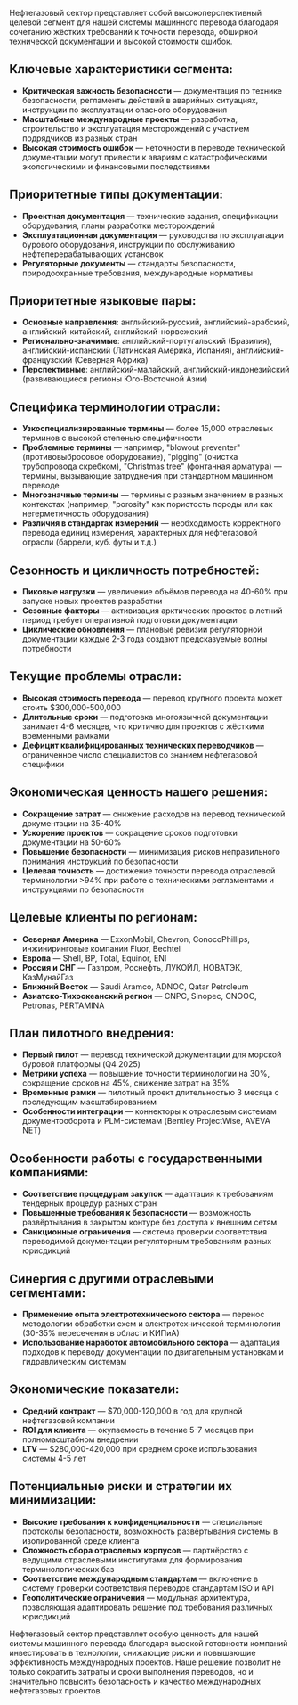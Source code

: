 Нефтегазовый сектор представляет собой высокоперспективный целевой сегмент для нашей системы машинного перевода благодаря сочетанию жёстких требований к точности перевода, обширной технической документации и высокой стоимости ошибок.

## Ключевые характеристики сегмента:

- **Критическая важность безопасности** — документация по технике безопасности, регламенты действий в аварийных ситуациях, инструкции по эксплуатации опасного оборудования
- **Масштабные международные проекты** — разработка, строительство и эксплуатация месторождений с участием подрядчиков из разных стран
- **Высокая стоимость ошибок** — неточности в переводе технической документации могут привести к авариям с катастрофическими экологическими и финансовыми последствиями

## Приоритетные типы документации:

- **Проектная документация** — технические задания, спецификации оборудования, планы разработки месторождений
- **Эксплуатационная документация** — руководства по эксплуатации бурового оборудования, инструкции по обслуживанию нефтеперерабатывающих установок
- **Регуляторные документы** — стандарты безопасности, природоохранные требования, международные нормативы

## Приоритетные языковые пары:

- **Основные направления**: английский-русский, английский-арабский, английский-китайский, английский-норвежский
- **Регионально-значимые**: английский-португальский (Бразилия), английский-испанский (Латинская Америка, Испания), английский-французский (Северная Африка)
- **Перспективные**: английский-малайский, английский-индонезийский (развивающиеся регионы Юго-Восточной Азии)

## Специфика терминологии отрасли:

- **Узкоспециализированные термины** — более 15,000 отраслевых терминов с высокой степенью специфичности
- **Проблемные термины** — например, "blowout preventer" (противовыбросовое оборудование), "pigging" (очистка трубопровода скребком), "Christmas tree" (фонтанная арматура) — термины, вызывающие затруднения при стандартном машинном переводе
- **Многозначные термины** — термины с разным значением в разных контекстах (например, "porosity" как пористость породы или как негерметичность оборудования)
- **Различия в стандартах измерений** — необходимость корректного перевода единиц измерения, характерных для нефтегазовой отрасли (баррели, куб. футы и т.д.)

## Сезонность и цикличность потребностей:

- **Пиковые нагрузки** — увеличение объёмов перевода на 40-60% при запуске новых проектов разработки
- **Сезонные факторы** — активизация арктических проектов в летний период требует оперативной подготовки документации
- **Циклические обновления** — плановые ревизии регуляторной документации каждые 2-3 года создают предсказуемые волны потребности

## Текущие проблемы отрасли:

- **Высокая стоимость перевода** — перевод крупного проекта может стоить $300,000-500,000
- **Длительные сроки** — подготовка многоязычной документации занимает 4-6 месяцев, что критично для проектов с жёсткими временными рамками
- **Дефицит квалифицированных технических переводчиков** — ограниченное число специалистов со знанием нефтегазовой специфики

## Экономическая ценность нашего решения:

- **Сокращение затрат** — снижение расходов на перевод технической документации на 35-40%
- **Ускорение проектов** — сокращение сроков подготовки документации на 50-60%
- **Повышение безопасности** — минимизация рисков неправильного понимания инструкций по безопасности
- **Целевая точность** — достижение точности перевода отраслевой терминологии >94% при работе с техническими регламентами и инструкциями по безопасности

## Целевые клиенты по регионам:

- **Северная Америка** — ExxonMobil, Chevron, ConocoPhillips, инжиниринговые компании Fluor, Bechtel
- **Европа** — Shell, BP, Total, Equinor, ENI
- **Россия и СНГ** — Газпром, Роснефть, ЛУКОЙЛ, НОВАТЭК, КазМунайГаз
- **Ближний Восток** — Saudi Aramco, ADNOC, Qatar Petroleum
- **Азиатско-Тихоокеанский регион** — CNPC, Sinopec, CNOOC, Petronas, PERTAMINA

## План пилотного внедрения:

- **Первый пилот** — перевод технической документации для морской буровой платформы (Q4 2025)
- **Метрики успеха** — повышение точности терминологии на 30%, сокращение сроков на 45%, снижение затрат на 35%
- **Временные рамки** — пилотный проект длительностью 3 месяца с последующим масштабированием
- **Особенности интеграции** — коннекторы к отраслевым системам документооборота и PLM-системам (Bentley ProjectWise, AVEVA NET)

## Особенности работы с государственными компаниями:

- **Соответствие процедурам закупок** — адаптация к требованиям тендерных процедур разных стран
- **Повышенные требования к безопасности** — возможность развёртывания в закрытом контуре без доступа к внешним сетям
- **Санкционные ограничения** — система проверки соответствия переводимой документации регуляторным требованиям разных юрисдикций

## Синергия с другими отраслевыми сегментами:

- **Применение опыта электротехнического сектора** — перенос методологии обработки схем и электротехнической терминологии (30-35% пересечения в области КИПиА)
- **Использование наработок автомобильного сектора** — адаптация подходов к переводу документации по двигательным установкам и гидравлическим системам

## Экономические показатели:

- **Средний контракт** — $70,000-120,000 в год для крупной нефтегазовой компании
- **ROI для клиента** — окупаемость в течение 5-7 месяцев при полномасштабном внедрении
- **LTV** — $280,000-420,000 при среднем сроке использования системы 4-5 лет

## Потенциальные риски и стратегии их минимизации:

- **Высокие требования к конфиденциальности** — специальные протоколы безопасности, возможность развёртывания системы в изолированной среде клиента
- **Сложность сбора отраслевых корпусов** — партнёрство с ведущими отраслевыми институтами для формирования терминологических баз
- **Соответствие международным стандартам** — включение в систему проверки соответствия переводов стандартам ISO и API
- **Геополитические ограничения** — модульная архитектура, позволяющая адаптировать решение под требования различных юрисдикций

Нефтегазовый сектор представляет особую ценность для нашей системы машинного перевода благодаря высокой готовности компаний инвестировать в технологии, снижающие риски и повышающие эффективность международных проектов. Наше решение позволит не только сократить затраты и сроки выполнения переводов, но и значительно повысить безопасность и качество международных нефтегазовых проектов.